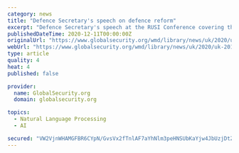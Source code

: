 ```yaml
---
category: news
title: "Defence Secretary's speech on defence reform"
excerpt: "Defence Secretary's speech at the RUSI Conference covering the Integrated Review, the spending review settlement and other issues for defence. 11 December 2020. Good morning, I wo"
publishedDateTime: 2020-12-11T00:00:00Z
originalUrl: "https://www.globalsecurity.org/wmd/library/news/uk/2020/uk-201211-ukmod01.htm"
webUrl: "https://www.globalsecurity.org/wmd/library/news/uk/2020/uk-201211-ukmod01.htm"
type: article
quality: 4
heat: 4
published: false

provider:
  name: GlobalSecurity.org
  domain: globalsecurity.org

topics:
  - Natural Language Processing
  - AI

secured: "VW2VjnWHAMGFBR6CYpN/GvsVx2fTnlAF7aYhNlm3peHNSUbKaYjw4JbUzjDtZixynfDyxLmRlfunaAtCKN8FA38wb1dvLVLDiZ/gGtuKmJvxvnNFL9nsyyIkK7SNKVPYtWZasiLtC7nMw9/Elb/biAuvL/J7LpbBYoUdKjXWam9BnmX1/vvgxx1fx53m+XO9wRVm4BDUXLipK4oESzXO9jcgMygs4vAuq3inip4CANspCh0ICkW8o/3xDDCWwPGe5VQlnjhS7/Hl7heH3XMAMx9rIG0dXxdWNSF6fztGv5oib4175hPixC+37WYafRPGwL20REATP1ogtQdUJqxUhF9e0ewXnR7vDGn4q2Bxh20=;wdKD0lss/pjFOYnmzOJafw=="
---
```


